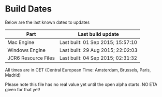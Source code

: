 # Build Dates

Below are the last known dates to updates

Part | Last build update
-----|-----
Mac Engine | Last built: 01 Sep 2015; 15:57:10
Windows Engine | Last built: 29 Aug 2015; 22:02:03
JCR6 Resource Files | Last built: 04 Sep 2015; 02:31:32
All times are in CET (Central European Time: Amsterdam, Brussels, Paris, Madrid)


Please note this file has no real value yet until the open alpha starts. NO ETA given for that yet!
